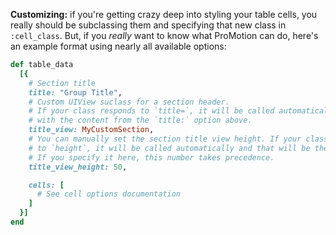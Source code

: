 <strong>Customizing:</strong> if you're getting crazy deep into styling your table cells,
you really should be subclassing them and specifying that new class in <code>:cell_class</code>. But, if you *really* want to know what ProMotion can do, here's an example format using nearly all available options:

```ruby
def table_data
  [{
    # Section title
    title: "Group Title",
    # Custom UIView suclass for a section header.
    # If your class responds to `title=`, it will be called automatically
    # with the content from the `title:` option above.
    title_view: MyCustomSection,
    # You can manually set the section title view height. If your class responds
    # to `height`, it will be called automatically and that will be the height.
    # If you specify it here, this number takes precedence.
    title_view_height: 50,

    cells: [
      # See cell options documentation
    ]
  }]
end
```
